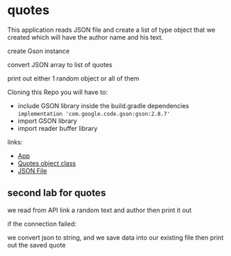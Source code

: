 # quotes

This application reads JSON file and create a list of type object that we created 
which will have the author name and his text.

create Gson instance

convert JSON array to list of quotes

print out either 1 random object or all of them

Cloning this Repo you will have to:
- include GSON library inside the build.gradle dependencies `implementation 'com.google.code.gson:gson:2.8.7'`
- import GSON library
- import reader buffer library

links:
- [App](./app/src/main/java/quotes/App.java)
- [Quotes object class](./app/src/main/java/quotes/Quotes.java)
- [JSON File](./app/src/main/java/quotes/gson/recentquotes.json)

## second lab for quotes

we read from API link a random text and author then print it out 

if the connection failed: 

we convert json to string, 
and we save data into our existing file then print out the saved quote







